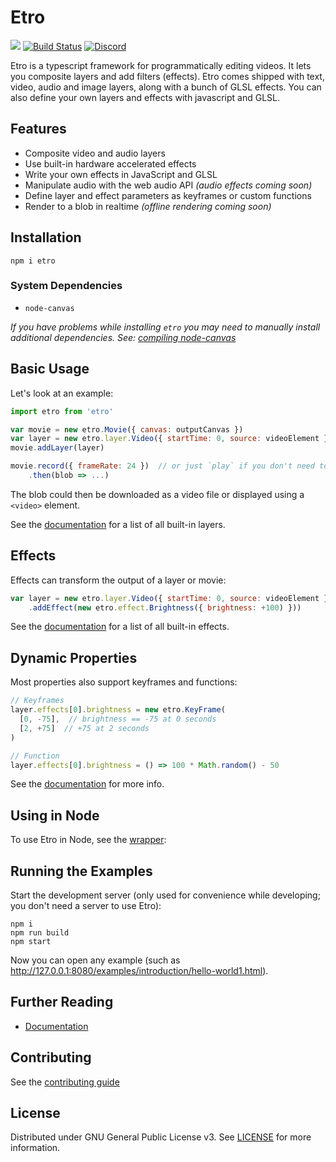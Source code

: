 # Etro

[![](https://img.shields.io/npm/v/etro)](https://www.npmjs.com/package/etro)
[![Build Status](https://img.shields.io/endpoint.svg?url=https%3A%2F%2Factions-badge.atrox.dev%2Fetro-js%2Fetro%2Fbadge&style=flat)](https://actions-badge.atrox.dev/etro-js/etro/goto)
[![Discord](https://img.shields.io/badge/Discord-%235865F2.svg?style=flat&logo=discord&logoColor=white)](https://discord.gg/myrBsQ8Cht)

Etro is a typescript framework for programmatically editing videos. It lets you
composite layers and add filters (effects). Etro comes shipped with text, video,
audio and image layers, along with a bunch of GLSL effects. You can also define
your own layers and effects with javascript and GLSL.

## Features

- Composite video and audio layers
- Use built-in hardware accelerated effects
- Write your own effects in JavaScript and GLSL
- Manipulate audio with the web audio API *(audio effects coming soon)*
- Define layer and effect parameters as keyframes or custom functions
- Render to a blob in realtime *(offline rendering coming soon)*

## Installation

```
npm i etro
```

### System Dependencies

- `node-canvas`

_If you have problems while installing `etro` you may need to manually install additional dependencies. See: [compiling node-canvas](https://github.com/Automattic/node-canvas?tab=readme-ov-file#compiling)_

## Basic Usage

Let's look at an example:
```js
import etro from 'etro'

var movie = new etro.Movie({ canvas: outputCanvas })
var layer = new etro.layer.Video({ startTime: 0, source: videoElement })  // the layer starts at 0s
movie.addLayer(layer)

movie.record({ frameRate: 24 })  // or just `play` if you don't need to save it
    .then(blob => ...)
```

The blob could then be downloaded as a video file or displayed using a `<video>`
element.

See the [documentation](https://etrojs.dev/docs/category/layers) for a list of
all built-in layers.

## Effects

Effects can transform the output of a layer or movie:
```js
var layer = new etro.layer.Video({ startTime: 0, source: videoElement })
    .addEffect(new etro.effect.Brightness({ brightness: +100) }))
```

See the [documentation](https://etrojs.dev/docs/category/effects) for a list of
all built-in effects.

## Dynamic Properties

Most properties also support keyframes and functions:
```js
// Keyframes
layer.effects[0].brightness = new etro.KeyFrame(
  [0, -75],  // brightness == -75 at 0 seconds
  [2, +75]  // +75 at 2 seconds
)

// Function
layer.effects[0].brightness = () => 100 * Math.random() - 50
```

See the [documentation](https://etrojs.dev/docs/reference/dynamic-properties)
for more info.

## Using in Node

To use Etro in Node, see the [wrapper](https://github.com/etro-js/etro-node):

## Running the Examples

Start the development server (only used for convenience while developing; you
don't need a server to use Etro):

```
npm i
npm run build
npm start
```

Now you can open any example (such as
http://127.0.0.1:8080/examples/introduction/hello-world1.html).

## Further Reading

- [Documentation](https://etrojs.dev/docs/intro)

## Contributing

See the [contributing guide](CONTRIBUTING.md)

## License

Distributed under GNU General Public License v3. See [LICENSE](LICENSE) for more
information.
